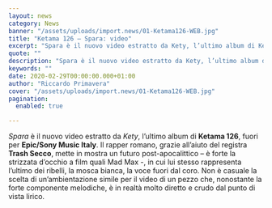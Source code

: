 ```yaml
---
layout: news
category: News
banner: "/assets/uploads/import.news/01-Ketama126-WEB.jpg"
title: "Ketama 126 – Spara: video"
excerpt: "Spara è il nuovo video estratto da Kety, l’ultimo album di Ketama 126, fuori per Epic/Sony Music Italy. Il rapper romano, grazie all’aiuto del registra Trash Secco, mette in mostra un futuro post-apocalittico – è forte la strizzata d’occhio a film quali Mad Max -, in cui lui stesso rappresenta l’ultimo dei ribelli, la mosca [&hellip"
quote: ""
description: "Spara è il nuovo video estratto da Kety, l’ultimo album di Ketama 126, fuori per Epic/Sony Music Italy. Il rapper romano, grazie all’aiuto del registra Trash Secco, mette in mostra un futuro post-apocalittico – è forte la strizzata d’occhio a film quali Mad Max -, in cui lui stesso rappresenta l’ultimo dei ribelli, la mosca [&hellip"
keywords: ""
date: 2020-02-29T00:00:00.000+01:00
author: "Riccardo Primavera"
cover: "/assets/uploads/import.news/01-Ketama126-WEB.jpg"
pagination:
  enabled: true

---
```


_Spara_ è il nuovo video estratto da _Kety_, l’ultimo album di **Ketama 126**, fuori per **Epic/Sony Music Italy**. Il rapper romano, grazie all’aiuto del registra **Trash Secco**, mette in mostra un futuro post-apocalittico – è forte la strizzata d’occhio a film quali Mad Max -, in cui lui stesso rappresenta l’ultimo dei ribelli, la mosca bianca, la voce fuori dal coro. Non è casuale la scelta di un’ambientazione simile per il video di un pezzo che, nonostante la forte componente melodiche, è in realtà molto diretto e crudo dal punto di vista lirico.